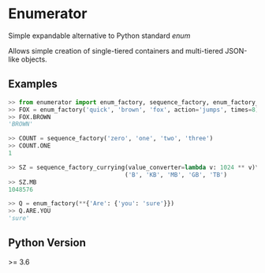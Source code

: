 # Enumerator

Simple expandable alternative to Python standard _enum_

Allows simple creation of single-tiered containers and multi-tiered JSON-like objects.

## Examples

```python
>> from enumerator import enum_factory, sequence_factory, enum_factory_currying, sequence_factory_currying
>> FOX = enum_factory('quick', 'brown', 'fox', action='jumps', times=8)
>> FOX.BROWN
'BROWN'

>> COUNT = sequence_factory('zero', 'one', 'two', 'three')
>> COUNT.ONE
1

>> SZ = sequence_factory_currying(value_converter=lambda v: 1024 ** v)\
                                 ('B', 'KB', 'MB', 'GB', 'TB')
>> SZ.MB
1048576

>> Q = enum_factory(**{'Are': {'you': 'sure'}})
>> Q.ARE.YOU
'sure'
```

## Python Version
\>= 3.6
